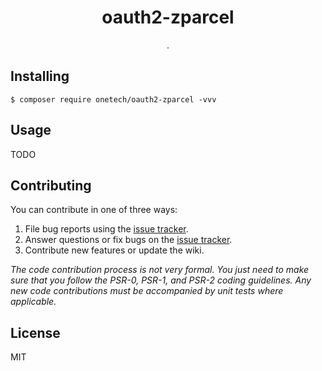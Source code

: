 <h1 align="center"> oauth2-zparcel </h1>

<p align="center"> .</p>


## Installing

```shell
$ composer require onetech/oauth2-zparcel -vvv
```

## Usage

TODO

## Contributing

You can contribute in one of three ways:

1. File bug reports using the [issue tracker](https://github.com/onetech/oauth2-zparcel/issues).
2. Answer questions or fix bugs on the [issue tracker](https://github.com/onetech/oauth2-zparcel/issues).
3. Contribute new features or update the wiki.

_The code contribution process is not very formal. You just need to make sure that you follow the PSR-0, PSR-1, and PSR-2 coding guidelines. Any new code contributions must be accompanied by unit tests where applicable._

## License

MIT